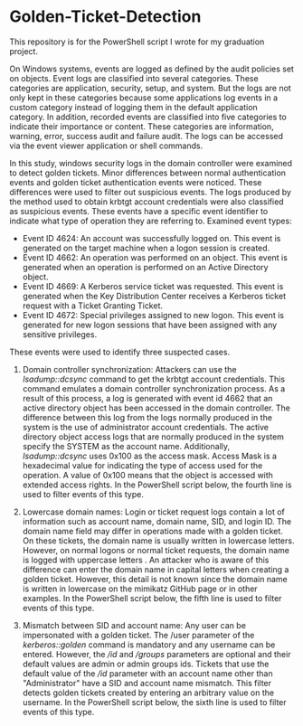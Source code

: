 # Golden-Ticket-Detection
This repository is for the PowerShell script I wrote for my graduation project.

On Windows systems, events are logged as defined by the audit policies set on objects.
Event logs are classified into several categories. These categories are application, security, setup, and system.
But the logs are not only kept in these categories because some applications log events in a custom category instead
of logging them in the default application category. In addition, recorded events are classified into five categories
to indicate their importance or content. These categories are information, warning, error, success audit and failure
audit. The logs can be accessed via the event viewer application or shell commands.

In this study, windows security logs in the domain controller were examined to detect golden tickets. Minor differences
between normal authentication events and golden ticket authentication events were noticed. These differences were used
to filter out suspicious events. The logs produced by the method used to obtain krbtgt account credentials were also
classified as suspicious events. These events have a specific event identifier to indicate what type of operation they
are referring to. Examined event types:

* Event ID 4624: An account was successfully logged on. This event is generated on the target machine when a logon session is created.
* Event ID 4662: An operation was performed on an object. This event is generated when an operation is performed on an Active Directory object.
* Event ID 4669: A Kerberos service ticket was requested. This event is generated when the Key Distribution Center receives a Kerberos
ticket request with a Ticket Granting Ticket.
* Event ID 4672: Special privileges assigned to new logon. This event is generated for new logon sessions that have been 
assigned with any sensitive privileges.

These events were used to identify three suspected cases.

1.  Domain controller synchronization: Attackers can use the _lsadump::dcsync_ command to get the krbtgt account credentials.
This command emulates a domain controller synchronization process. As a result of this process, a log is generated with 
event id 4662 that an active directory object has been accessed in the domain controller. The difference between this log
from the logs normally produced in the system is the use of administrator account credentials. The active directory object 
access logs that are normally produced in the system specify the SYSTEM as the account name. Additionally, _lsadump::dcsync_ uses
0x100 as the access mask. Access Mask is a hexadecimal value for indicating the type of access used for the operation. A value of
0x100 means that the object is accessed with extended access rights. In the PowerShell script below, the fourth line is used to 
filter events of this type.

1. Lowercase domain names: Login or ticket request logs contain a lot of information such as account name, domain name, SID, and
login ID. The domain name field may differ in operations made with a golden ticket. On these tickets, the domain name is usually
written in lowercase letters. However, on normal logons or normal ticket requests, the domain name is logged with uppercase letters
. An attacker who is aware of this difference can enter the domain name in capital letters when creating a golden ticket. However,
this detail is not known since the domain name is written in lowercase on the mimikatz GitHub page or in other examples. In the
PowerShell script below, the fifth line is used to filter events of this type.

1. Mismatch between SID and account name: Any user can be impersonated with a golden ticket. The /user parameter of the  
_kerberos::golden_ command is mandatory and any username can be entered. However, the _/id_ and _/groups_ parameters are optional
and their default values are admin or admin groups ids. Tickets that use the default value of the _/id_ parameter with an account 
name other than "Administrator" have a SID and account name mismatch. This filter detects golden tickets created by entering an 
arbitrary value on the username. In the PowerShell script below, the sixth line is used to filter events of this type.






